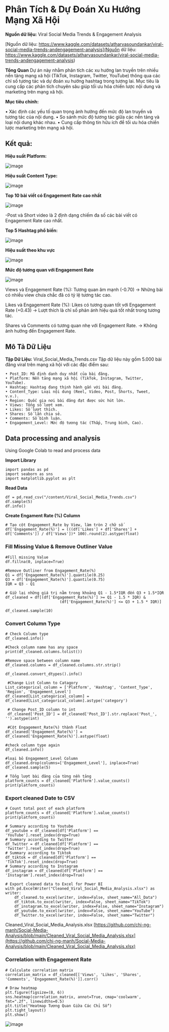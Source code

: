 # Phân Tích & Dự Đoán Xu Hướng Mạng Xã Hội
**Nguồn dữ liệu:** Viral Social Media Trends & Engagement Analysis

[Nguồn dữ liệu: https://www.kaggle.com/datasets/atharvasoundankar/viral-social-media-trends-andengagement-analysis](Nguồn dữ liệu: https://www.kaggle.com/datasets/atharvasoundankar/viral-social-media-trends-andengagement-analysis)

**Tổng Quan**
Dự án này nhằm phân tích các xu hướng lan truyền trên nhiều nền tảng mạng xã hội
(TikTok, Instagram, Twitter, YouTube) thông qua các chỉ số tương tác và dự đoán xu hướng
hashtag trong tương lai. Mục tiêu là cung cấp các phân tích chuyên sâu giúp tối ưu hóa
chiến lược nội dung và marketing trên mạng xã hội.

**Mục tiêu chính:**

• Xác định các yếu tố quan trọng ảnh hưởng đến mức độ lan truyền và tương tác của
nội dung.
• So sánh mức độ tương tác giữa các nền tảng và loại nội dung khác nhau.
• Cung cấp thông tin hữu ích để tối ưu hóa chiến lược marketing trên mạng xã hội.

## **Kết quả:**

**Hiệu suất Platform:**

![image](https://github.com/user-attachments/assets/0fa8ff5c-2f39-4974-bff8-3f5ddd114e18)


**Hiệu suất Content Type:**

![image](https://github.com/user-attachments/assets/aa6c4a4e-bf5d-4143-9cff-182ec62aef13)

**Top 10 bài viết có Engagement Rate cao nhất**

![image](https://github.com/user-attachments/assets/d31a7701-2e62-40dd-96c8-7552706f15c0)

-Post và Short video là 2 định dạng chiếm đa số các bài viết có Engagement Rate cao nhất.

**Top 5 Hashtag phổ biến:**

![image](https://github.com/user-attachments/assets/a7825467-115c-4018-8390-27bd4cb73a02)


**Hiệu suất theo khu vực**

![image](https://github.com/user-attachments/assets/4fd0d199-bcc0-446b-8486-7e107d660a4d)


**Mức độ tương quan với Engagement Rate**

![image](https://github.com/user-attachments/assets/9e7b169d-b1e7-4ebe-9b73-c4292f3960f7)

Views và Engagement Rate (%): Tương quan âm mạnh (-0.70)
→ Những bài có nhiều view chưa chắc đã có tỷ lệ tương tác cao.

Likes và Engagement Rate (%): Likes có tương quan tốt với Engagement Rate (+0.43)
→ Lượt thích là chỉ số phản ánh hiệu quả tốt nhất trong tương tác.

Shares và Comments có tương quan nhẹ với Engagement Rate.
→ Không ảnh hưởng đến Engagement Rate.

## **Mô Tả Dữ Liệu**
**Tập Dữ Liệu:** Viral_Social_Media_Trends.csv
Tập dữ liệu này gồm 5.000 bài đăng viral trên mạng xã hội với các đặc điểm sau:

    • Post_ID: Mã định danh duy nhất của bài đăng.
    • Platform: Nền tảng mạng xã hội (TikTok, Instagram, Twitter, YouTube).
    • Hashtag: Hashtag đang thịnh hành gắn với bài đăng.
    • Content_Type: Loại nội dung (Reel, Video, Post, Shorts, Tweet, v.v.).
    • Region: Quốc gia nơi bài đăng đạt được sức hút lớn.
    • Views: Tổng số lượt xem.
    • Likes: Số lượt thích.
    • Shares: Số lần chia sẻ.
    • Comments: Số bình luận.
    • Engagement_Level: Mức độ tương tác (Thấp, Trung bình, Cao).
    
## Data processing and analysis
Using Google Colab to read and process data

**Import Library**

    import pandas as pd
    import seaborn as sns
    import matplotlib.pyplot as plt
    
**Read Data**

    df = pd.read_csv("/content/Viral_Social_Media_Trends.csv")
    df.sample(5)
    df.info()

**Create Engament Rate (%) Column**

    # Tạo cột Engagement_Rate by View, làm tròn 2 chữ số
    df['Engagement_Rate(%)'] = (((df['Likes'] + df['Shares'] + df['Comments']) / df['Views'])* 100).round(2).astype(float)
    
### **Fill Missing Value & Remove Outliner Value**

    #Fill missing Value
    df.fillna(0, inplace=True)
    
    #Remove Outliner from Engagement_Rate(%)
    Q1 = df['Engagement_Rate(%)'].quantile(0.25)
    Q3 = df['Engagement_Rate(%)'].quantile(0.75)
    IQR = Q3 - Q1
    
    # Giữ lại những giá trị nằm trong khoảng Q1 - 1.5*IQR đến Q3 + 1.5*IQR
    df_cleaned = df[(df['Engagement_Rate(%)'] >= Q1 - 1.5 * IQR) &
                            (df['Engagement_Rate(%)'] <= Q3 + 1.5 * IQR)]
                            
    df_cleaned.sample(10)
    
### **Convert Column Type**
    
    # Check Column type
    df_cleaned.info()
    
    #Check column name has any space
    print(df_cleaned.columns.tolist())
    
    #Remove space between column name
    df_cleaned.columns = df_cleaned.columns.str.strip()
    
    df_cleaned.convert_dtypes().info()
    
     #Change List Column to Catagory
    List_categorical_column = ['Platform', 'Hashtag', 'Content_Type', 'Region', 'Engagement_Level']
    df_cleaned[List_categorical_column] = df_cleaned[List_categorical_column].astype('category')
    
     # Change Post_ID column to int
     df_cleaned['Post_ID'] = df_cleaned['Post_ID'].str.replace('Post_', '').astype(int)
     
     #Cột Engagement_Rate(%) thành Float
    df_cleaned['Engagement_Rate(%)'] = df_cleaned['Engagement_Rate(%)'].astype(float)

    #check column type again
    df_cleaned.info()
    
    #loại bỏ Engagement_Level Column
    df_cleaned.drop(columns=['Engagement_Level'], inplace=True)
    df_cleaned.sample(5)
    
    # Tổng lượt bài đăng của từng nền tảng
    platform_counts = df_cleaned['Platform'].value_counts()
    print(platform_counts)
    
### **Export cleaned Date to CSV**
    # Count total post of each platform
    platform_counts = df_cleaned['Platform'].value_counts()
    print(platform_counts)
    
    # Summary according to Youtube
    df_youtube = df_cleaned[df['Platform'] == 'YouTube'].reset_index(drop=True)
    # Summary according to Twitter
    df_Twitter = df_cleaned[df['Platform'] == 'Twitter'].reset_index(drop=True)
    # Summary according to Tiktok
    df_tiktok = df_cleaned[df['Platform'] == 'TikTok'].reset_index(drop=True)
    # Summary according to Instagram
    df_instagram = df_cleaned[df['Platform'] == 'Instagram'].reset_index(drop=True)
    
    # Export cleaned data to Excel for Power BI
    with pd.ExcelWriter("Cleaned_Viral_Social_Media_Analysis.xlsx") as writer:
        df_cleaned.to_excel(writer, index=False, sheet_name="All_Data")
        df_tiktok.to_excel(writer, index=False, sheet_name="TikTok")
        df_instagram.to_excel(writer, index=False, sheet_name="Instagram")
        df_youtube.to_excel(writer, index=False, sheet_name="YouTube")
        df_Twitter.to_excel(writer, index=False, sheet_name="Twitter")

Cleaned_Viral_Social_Media_Analysis.xlsx
[https://github.com/chi-ng-manh/Social-Media-Analysis/blob/main/Cleaned_Viral_Social_Media_Analysis.xlsx](https://github.com/chi-ng-manh/Social-Media-Analysis/blob/main/Cleaned_Viral_Social_Media_Analysis.xlsx)
        
### **Correlation with Engagement Rate**

    # Calculate correlation matrix
    correlation_matrix = df_cleaned[['Views', 'Likes', 'Shares', 'Comments', 'Engagement_Rate(%)']].corr()
    
    # Draw heatmap
    plt.figure(figsize=(8, 6))
    sns.heatmap(correlation_matrix, annot=True, cmap='coolwarm', fmt=".2f", linewidths=0.5)
    plt.title("Heatmap Tương Quan Giữa Các Chỉ Số")
    plt.tight_layout()
    plt.show()

![image](https://github.com/user-attachments/assets/7f42791e-65ac-46f4-a3b5-8c3feac41762)
